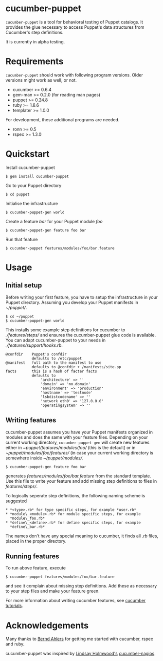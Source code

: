 # cucumber-puppet

`cucumber-puppet` is a tool for behavioral testing of Puppet catalogs. It
provides the glue necessary to access Puppet's data structures from Cucumber's
step definitions.

It is currently in alpha testing.

# Requirements

`cucumber-puppet` should work with following program versions. Older versions
might work as well, or not.

- cucumber >= 0.6.4
- gem-man >= 0.2.0 (for reading man pages)
- puppet >= 0.24.8
- ruby >= 1.8.6
- templater >= 1.0.0

For development, these additional programs are needed.

- ronn >= 0.5
- rspec >= 1.3.0

# Quickstart

Install cucumber-puppet

    $ gem install cucumber-puppet

Go to your Puppet directory

    $ cd puppet

Initialise the infrastructure

    $ cucumber-puppet-gen world

Create a feature *bar* for your Puppet module *foo*

    $ cucumber-puppet-gen feature foo bar

Run that feature

    $ cucumber-puppet features/modules/foo/bar.feature

# Usage

## Initial setup

Before writing your first feature, you have to setup the infrastructure in
your Puppet directory. Assuming you develop your Puppet manifests in
*~/puppet/*.

    $ cd ~/puppet
    $ cucumber-puppet-gen world

This installs some example step definitions for cucumber to *./features/steps/*
and ensures the cucumber-puppet glue code is available. You can adapt
cucumber-puppet to your needs in *./features/support/hooks.rb*.

    @confdir    Puppet's confdir
                defaults to /etc/puppet
    @manifest   full path to the manifest to use
                defaults to @confdir + /manifests/site.pp
    facts       this is a hash of facter facts
                defaults to
                    'architecture' => ''
                    'domain' => 'no.domain'
                    'environment' => 'production'
                    'hostname' => 'testnode'
                    'lsbdistcodename' => ''
                    'network_eth0' => '127.0.0.0'
                    'operatingsystem' => ''

## Writing features

cucumber-puppet assumes you have your Puppet manifests organized in modules and
does the same with your feature files. Depending on your current working
directory, `cucumber-puppet-gen` will create new features either in *~puppet/features/modules/foo/* (this is the default) or in *~puppet/modules/foo/features/* (in case your current working directory is somewhere inside *~/puppet/modules/*.

    $ cucumber-puppet-gen feature foo bar

generates *features/modules/foo/bar.feature* from the standard template. Use
this file to write your feature and add missing step definitions to files in
*features/steps/*.

To logically seperate step definitions, the following naming scheme is
suggested

    * *<type>.rb* for type specific steps, for example *user.rb*
    * *module\_<module>.rb* for module specific steps, for example
      *module\_foo.rb*
    * *define\_<define>.rb* for define specific steps, for example
      *define\_bar.rb*

The names don't have any special meaning to cucumber, it finds all *.rb* files,
placed in the proper directory.

## Running features

To run above feature, execute

    $ cucumber-puppet features/modules/foo/bar.feature

and see it complain about missing step definitions. Add these as necessary to
your step files and make your feature green.

For more information about writing cucumber features, see
[cucumber tutorials](http://wiki.github.com/aslakhellesoy/cucumber/tutorials-and-related-blog-posts).

# Acknowledgements

Many thanks to [Bernd Ahlers](http://www.ba-net.org/) for getting me started
with cucumber, rspec and ruby.

cucumber-puppet was inspired by
[Lindsay Holmwood's](http://holmwood.id.au/~lindsay/)
[cucumber-nagios](http://auxesis.github.com/cucumber-nagios/).
